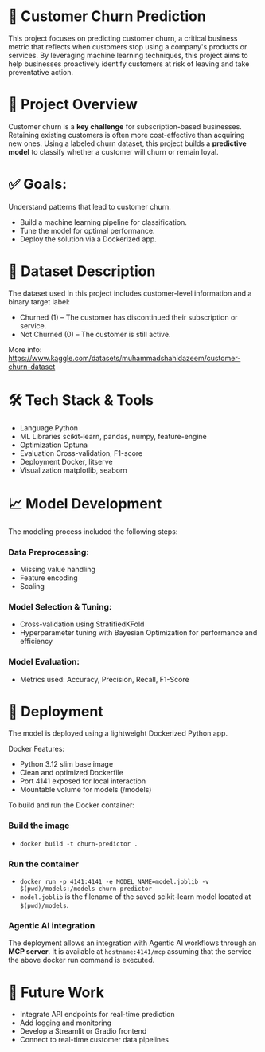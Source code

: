 # 🧠 Customer Churn Prediction
This project focuses on predicting customer churn, a critical business metric that reflects when customers stop using a company's products or services. By leveraging machine learning techniques, this project aims to help businesses proactively identify customers at risk of leaving and take preventative action.

# 📂 Project Overview
Customer churn is a **key challenge** for subscription-based businesses. Retaining existing customers is often more cost-effective than acquiring new ones. Using a labeled churn dataset, this project builds a **predictive model** to classify whether a customer will churn or remain loyal.

# ✅ Goals:
Understand patterns that lead to customer churn.
* Build a machine learning pipeline for classification.
* Tune the model for optimal performance.
* Deploy the solution via a Dockerized app.

# 🧾 Dataset Description
The dataset used in this project includes customer-level information and a binary target label:
* Churned (1) – The customer has discontinued their subscription or service.
* Not Churned (0) – The customer is still active.

More info: https://www.kaggle.com/datasets/muhammadshahidazeem/customer-churn-dataset


# 🛠️ Tech Stack & Tools
* Language	Python
* ML Libraries	scikit-learn, pandas, numpy, feature-engine
* Optimization	Optuna 
* Evaluation	Cross-validation, F1-score
* Deployment	Docker, litserve
* Visualization	matplotlib, seaborn

# 📈 Model Development
The modeling process included the following steps:

### Data Preprocessing:
* Missing value handling
* Feature encoding
* Scaling

### Model Selection & Tuning:
* Cross-validation using StratifiedKFold
* Hyperparameter tuning with Bayesian Optimization for performance and efficiency

### Model Evaluation:
* Metrics used: Accuracy, Precision, Recall, F1-Score

# 🚢 Deployment
The model is deployed using a lightweight Dockerized Python app.

Docker Features:
* Python 3.12 slim base image
* Clean and optimized Dockerfile
* Port 4141 exposed for local interaction
* Mountable volume for models (/models)

To build and run the Docker container:
### Build the image
* ``docker build -t churn-predictor .``

### Run the container
* ``docker run -p 4141:4141 -e MODEL_NAME=model.joblib -v $(pwd)/models:/models churn-predictor``
* ``model.joblib`` is the filename of the saved scikit-learn model located at ``$(pwd)/models``.

### Agentic AI integration
The deployment allows an integration with Agentic AI workflows through an **MCP server**. It is available at ``hostname:4141/mcp`` assuming that the service the above docker run command is executed.


# 🧪 Future Work
* Integrate API endpoints for real-time prediction
* Add logging and monitoring
* Develop a Streamlit or Gradio frontend
* Connect to real-time customer data pipelines
